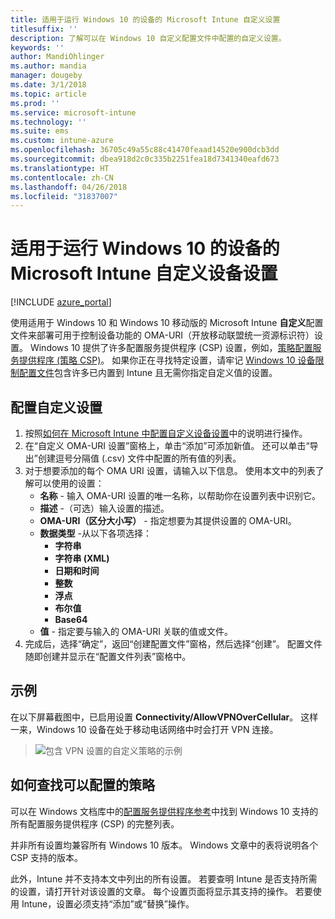 ```yaml
---
title: 适用于运行 Windows 10 的设备的 Microsoft Intune 自定义设置
titlesuffix: ''
description: 了解可以在 Windows 10 自定义配置文件中配置的自定义设置。
keywords: ''
author: MandiOhlinger
ms.author: mandia
manager: dougeby
ms.date: 3/1/2018
ms.topic: article
ms.prod: ''
ms.service: microsoft-intune
ms.technology: ''
ms.suite: ems
ms.custom: intune-azure
ms.openlocfilehash: 36705c49a55c88c41470feaad14520e900dcb3dd
ms.sourcegitcommit: dbea918d2c0c335b2251fea18d7341340eafd673
ms.translationtype: HT
ms.contentlocale: zh-CN
ms.lasthandoff: 04/26/2018
ms.locfileid: "31837007"
---
```

# <a name="microsoft-intune-custom-device-settings-for-devices-running-windows-10"></a>适用于运行 Windows 10 的设备的 Microsoft Intune 自定义设备设置

[!INCLUDE [azure_portal](./includes/azure_portal.md)]

 使用适用于 Windows 10 和 Windows 10 移动版的 Microsoft Intune **自定义**配置文件来部署可用于控制设备功能的 OMA-URI（开放移动联盟统一资源标识符）设置。 Windows 10 提供了许多配置服务提供程序 (CSP) 设置，例如，[策略配置服务提供程序 (策略 CSP)](https://technet.microsoft.com/itpro/windows/manage/how-it-pros-can-use-configuration-service-providers)。
如果你正在寻找特定设置，请牢记 [Windows 10 设备限制配置文件](device-restrictions-windows-10.md)包含许多已内置到 Intune 且无需你指定自定义值的设置。

## <a name="configure-custom-settings"></a>配置自定义设置

1. 按照[如何在 Microsoft Intune 中配置自定义设备设置](custom-settings-configure.md)中的说明进行操作。
1. 在“自定义 OMA-URI 设置”窗格上，单击“添加”可添加新值。 还可以单击“导出”创建逗号分隔值 (.csv) 文件中配置的所有值的列表。
1. 对于想要添加的每个 OMA URI 设置，请输入以下信息。 使用本文中的列表了解可以使用的设置：
    - **名称** - 输入 OMA-URI 设置的唯一名称，以帮助你在设置列表中识别它。
    - **描述** -（可选）输入设置的描述。
    - **OMA-URI（区分大小写）** - 指定想要为其提供设置的 OMA-URI。
    - **数据类型** -从以下各项选择：
        - **字符串**
        - **字符串 (XML)**
        - **日期和时间**
        - **整数**
        - **浮点**
        - **布尔值**
        - **Base64**
    - **值** - 指定要与输入的 OMA-URI 关联的值或文件。
1. 完成后，选择“确定”，返回“创建配置文件”窗格，然后选择“创建”。
配置文件随即创建并显示在“配置文件列表”窗格中。

## <a name="example"></a>示例
在以下屏幕截图中，已启用设置 **Connectivity/AllowVPNOverCellular**。 这样一来，Windows 10 设备在处于移动电话网络中时会打开 VPN 连接。

> ![包含 VPN 设置的自定义策略的示例](./media/custom-policy-example.png)


## <a name="how-to-find-the-policies-you-can-configure"></a>如何查找可以配置的策略

可以在 Windows 文档库中的[配置服务提供程序参考](https://msdn.microsoft.com/windows/hardware/commercialize/customize/mdm/configuration-service-provider-reference)中找到 Windows 10 支持的所有配置服务提供程序 (CSP) 的完整列表。

并非所有设置均兼容所有 Windows 10 版本。 Windows 文章中的表将说明各个 CSP 支持的版本。

此外，Intune 并不支持本文中列出的所有设置。 若要查明 Intune 是否支持所需的设置，请打开针对该设置的文章。 每个设置页面将显示其支持的操作。 若要使用 Intune，设置必须支持“添加”或“替换”操作。
